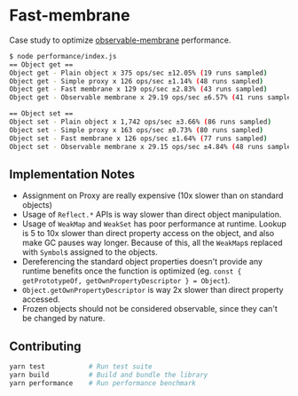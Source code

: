 # Fast-membrane

Case study to optimize [observable-membrane](https://github.com/salesforce/observable-membrane) performance.

```sh
$ node performance/index.js
== Object get ==
Object get - Plain object x 375 ops/sec ±12.05% (19 runs sampled)
Object get - Simple proxy x 126 ops/sec ±1.14% (48 runs sampled)
Object get - Fast membrane x 129 ops/sec ±2.83% (43 runs sampled)
Object get - Observable membrane x 29.19 ops/sec ±6.57% (41 runs sampled)

== Object set ==
Object set - Plain object x 1,742 ops/sec ±3.66% (86 runs sampled)
Object set - Simple proxy x 163 ops/sec ±0.73% (80 runs sampled)
Object set - Fast membrane x 126 ops/sec ±1.64% (77 runs sampled)
Object set - Observable membrane x 29.15 ops/sec ±4.84% (48 runs sampled)
```

## Implementation Notes

* Assignment on Proxy are really expensive (10x slower than on standard objects)
* Usage of `Reflect.*` APIs is way slower than direct object manipulation.
* Usage of `WeakMap` and `WeakSet` has poor performance at runtime. Lookup is 5 to 10x slower than direct property access on the object, and also make GC pauses way longer. Because of this, all the `WeakMap`s replaced with `Symbol`s assigned to the objects.
* Dereferencing the standard object properties doesn't provide any runtime benefits once the function is optimized (eg. `const { getPrototypeOf, getOwnPropertyDescriptor } = Object`).
* `Object.getOwnPropertyDescriptor` is way 2x slower than direct property accessed.
* Frozen objects should not be considered observable, since they can't be changed by nature.

## Contributing

```sh
yarn test           # Run test suite
yarn build          # Build and bundle the library
yarn performance    # Run performance benchmark
```
